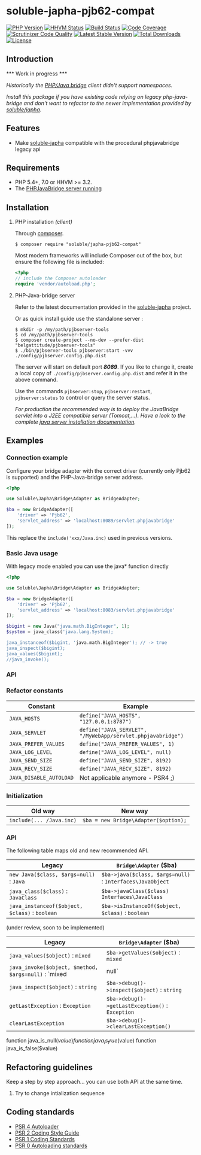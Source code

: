 # soluble-japha-pjb62-compat

[![PHP Version](http://img.shields.io/badge/php-5.4+-ff69b4.svg)](https://packagist.org/packages/soluble/japha-pjb62-compat)
[![HHVM Status](http://hhvm.h4cc.de/badge/soluble/japha-pjb62-compat.png?style=flat)](http://hhvm.h4cc.de/package/soluble/japha-pjb62-compat)
[![Build Status](https://travis-ci.org/belgattitude/soluble-japha-pjb62-compat.png?branch=master)](https://travis-ci.org/belgattitude/soluble-japha-pjb62-compat)
[![Code Coverage](https://scrutinizer-ci.com/g/belgattitude/soluble-japha-pjb62-compat/badges/coverage.png?b=master)](https://scrutinizer-ci.com/g/belgattitude/soluble-japha-pjb62-compat/?branch=master)
[![Scrutinizer Code Quality](https://scrutinizer-ci.com/g/belgattitude/soluble-japha-pjb62-compat/badges/quality-score.png?b=master)](https://scrutinizer-ci.com/g/belgattitude/soluble-japha-pjb62-compat/?branch=master)
[![Latest Stable Version](https://poser.pugx.org/soluble/japha-pjb62-compat/v/stable.svg)](https://packagist.org/packages/soluble/japha-pjb62-compat)
[![Total Downloads](https://poser.pugx.org/soluble/japha-pjb62-compat/downloads.png)](https://packagist.org/packages/soluble/japha-pjb62-compat)
[![License](https://poser.pugx.org/soluble/japha-pjb62-compat/license.png)](https://packagist.org/packages/soluble/japha-pjb62-compat)

## Introduction

*** Work in progress ***

*Historically the [PHP/Java bridge](http://php-java-bridge.sourceforge.net/pjb/) client didn't
support namespaces.* 

*Install this package if you have existing code relying on legacy php-java-bridge and 
don't want to refactor to the newer implementation provided by [soluble/japha](https://github.com/belgattitude/soluble-japha).*  


## Features

- Make [soluble-japha](https://github.com/belgattitude/soluble-japha) compatible with the procedural phpjavabridge legacy api

## Requirements

- PHP 5.4+, 7.0 or HHVM >= 3.2.
- The [PHPJavaBridge server running](./doc/install_server.md)

## Installation

1. PHP installation *(client)*

   Through [composer](http://getcomposer.org/).

   ```console
   $ composer require "soluble/japha-pjb62-compat"
   ```

   Most modern frameworks will include Composer out of the box, but ensure the following file is included:

   ```php
   <?php
   // include the Composer autoloader
   require 'vendor/autoload.php';
   ```

2. PHP-Java-bridge server

   Refer to the latest documentation provided in the [soluble-japha](https://github.com/belgattitude/soluble-japha/blob/master/README.md) project.

   Or as quick install guide use the standalone server :
      
   ```console
   $ mkdir -p /my/path/pjbserver-tools
   $ cd /my/path/pjbserver-tools
   $ composer create-project --no-dev --prefer-dist "belgattitude/pjbserver-tools"
   $ ./bin/pjbserver-tools pjbserver:start -vvv ./config/pjbserver.config.php.dist
   ```
   The server will start on default port ***8089***. If you like to change it, create a local copy of `./config/pjbserver.config.php.dist`
   and refer it in the above command.
   
   Use the commands `pjbserver:stop`, `pjbserver:restart`, `pjbserver:status` to control or query the server status.
       
   *For production the recommended way is to deploy the JavaBridge servlet into a J2EE compatible server (Tomcat,...).
   Have a look to the complete [java server installation documentation](./doc/install_server.md).*
   
## Examples

### Connection example

Configure your bridge adapter with the correct driver (currently only Pjb62 is supported) and the PHP-Java-bridge server address.

```php
<?php

use Soluble\Japha\Bridge\Adapter as BridgeAdapter;

$ba = new BridgeAdapter([
    'driver' => 'Pjb62',
    'servlet_address' => 'localhost:8089/servlet.phpjavabridge'
]);
```

This replace the `include('xxx/Java.inc)` used in previous versions. 

### Basic Java usage

With legacy mode enabled you can use the java* function directly
 
```php
<?php

use Soluble\Japha\Bridge\Adapter as BridgeAdapter;

$ba = new BridgeAdapter([
    'driver' => 'Pjb62',
    'servlet_address' => 'localhost:8083/servlet.phpjavabridge'
]);

$bigint = new Java("java.math.BigInteger", 1);
$system = java_class('java.lang.System);

java_instanceof($bigint, 'java.math.BigInteger'); // -> true
java_inspect($bigint); 
java_values($bigint);
//java_invoke();

``` 

### API

### Refactor constants

|Constant                    | Example                                   |
|----------------------------|-------------------------------------------|
| `JAVA_HOSTS`               | `define("JAVA_HOSTS", "127.0.0.1:8787")` |
| `JAVA_SERVLET`             | `define("JAVA_SERVLET", "/MyWebApp/servlet.phpjavabridge")` |
| `JAVA_PREFER_VALUES`       | `define("JAVA_PREFER_VALUES", 1)` |
| `JAVA_LOG_LEVEL`           | `define("JAVA_LOG_LEVEL", null)` |
| `JAVA_SEND_SIZE`           | `define("JAVA_SEND_SIZE", 8192)` |
| `JAVA_RECV_SIZE`           | `define("JAVA_RECV_SIZE", 8192)` |
| `JAVA_DISABLE_AUTOLOAD`    | Not applicable anymore - PSR4 ;) |

### Initialization

| Old way                    | New way                     |
|----------------------------|-------------------------------------------|
|`include(... /Java.inc)`    | `$ba = new Bridge\Adapter($option);` |


### API

The following table maps old and new recommended API.

|Legacy                                           | `Bridge\Adapter` ($ba)                      |
|-------------------------------------------------|-------------------------------------------|
|`new Java($class, $args=null)` : `Java`          | `$ba->java($class, $args=null)` : `Interfaces\JavaObject`          |
|`java_class($class)` : `JavaClass`               | `$ba->javaClass($class)` `Interfaces\JavaClass`                |
|`java_instanceof($object, $class)` : `boolean`   | `$ba->isInstanceOf($object, $class)` : `boolean`    |





(under review, soon to be implemented)

|Legacy                                      | `Bridge\Adapter` ($ba)                      |
|--------------------------------------------|------------------------------------------|
|`java_values($object)` : `mixed`            | `$ba->getValues($object)` : `mixed`               |
|`java_invoke($object, $method, $args=null)` : `mixed|null` | `$ba->invokeMethod($object, $method, $args=null) : `string\null`  |
|`java_inspect($object)` : `string`          | `$ba->debug()->inspect($object)` : `string`               |
|`getLastException` : `Exception`            | `$ba->debug()->getLastException()` : `Exception`  |
|`clearLastException`                        | `$ba->debug()->clearLastException()`  |


function java_is_null($value)
function java_is_true($value)
function java_is_false($value)



## Refactoring guidelines

Keep a step by step approach... you can use both API at the same time.

1. Try to change intialization sequence 


## Coding standards

* [PSR 4 Autoloader](https://github.com/php-fig/fig-standards/blob/master/accepted/PSR-4-autoloader.md)
* [PSR 2 Coding Style Guide](https://github.com/php-fig/fig-standards/blob/master/accepted/PSR-2-coding-style-guide.md)
* [PSR 1 Coding Standards](https://github.com/php-fig/fig-standards/blob/master/accepted/PSR-1-basic-coding-standard.md)
* [PSR 0 Autoloading standards](https://github.com/php-fig/fig-standards/blob/master/accepted/PSR-0.md)



